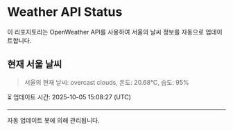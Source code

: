 
# Weather API Status

이 리포지토리는 OpenWeather API를 사용하여 서울의 날씨 정보를 자동으로 업데이트합니다.

## 현재 서울 날씨
> 서울의 현재 날씨: overcast clouds, 온도: 20.68°C, 습도: 95%

⏳ 업데이트 시간: 2025-10-05 15:08:27 (UTC)

---
자동 업데이트 봇에 의해 관리됩니다.

